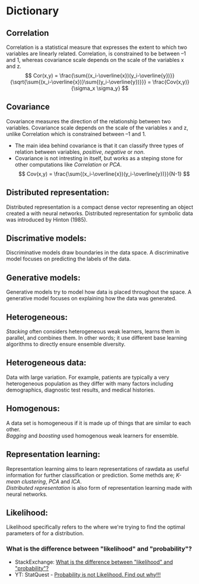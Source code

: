 # Dictionary

## Correlation
Correlation is a statistical measure that expresses the extent to which two variables are linearly related.
Correlation, is constrained to be between –1 and 1, whereas covariance
scale depends on the scale of the variables x and z.
$$
    Cor(x,y) = \frac{\sum{(x_i-\overline{x})(y_i-\overline{y})}}{\sqrt{\sum{(x_i-\overline{x})}\sum{(y_i-\overline{y})}}} = \frac{Cov(x,y)}{\sigma_x \sigma_y}
$$

## Covariance
Covariance measures the direction of the relationship between two variables.
Covariance scale depends on the scale of the variables x and z, unlike Correlation which is constrained between –1 and 1.
* The main idea behind covariance is that it can classify three types of relation between variables, *positive*, *negative* or *non*. 
* Covariance is not intresting in itself,  but works as a steping stone for other computations like *Correlation* or *PCA*.
$$
    Cov(x,y) = \frac{\sum{(x_i-\overline{x})(y_i-\overline{y})}}{N-1}
$$

## Distributed representation:  
Distributed representation is a compact dense vector representing an object created a with neural networks. Distributed representation for symbolic data was introduced by Hinton (1985).

## Discrimative models:
Discriminative models draw boundaries in the data space. A discriminative model focuses on predicting the labels of the data.

## Generative models:
Generative models try to model how data is placed throughout the space. A generative model focuses on explaining how the data was generated.

## Heterogeneous:  
*Stacking* often considers heterogeneous weak learners, learns them in parallel, and combines them. In other words; it use different base learning algorithms to directly ensure ensemble diversity.

## Heterogeneous data: 
Data with large variation. For example, patients are typically a very heterogeneous population as they differ with many factors including demographics, diagnostic test results, and medical histories.

## Homogenous:  
A data set is homogeneous if it is made up of things that are similar to each other.  
*Bagging* and *boosting* used homogenous weak learners for ensemble.

## Representation learning:  
Representation learning aims to learn representations of rawdata as useful information for further classification or prediction. Some methds are; *K-mean clustering*, *PCA* and *ICA*.  
*Distributed representation* is also form of representation learning made with neural networks.

## Likelihood:
Likelihood specifically refers to the where we're trying to find the optimal parameters of for a distribution.

### What is the difference between "likelihood" and "probability"?
- StackExchange: [What is the difference between "likelihood" and "probability"?](https://stats.stackexchange.com/questions/2641/what-is-the-difference-between-likelihood-and-probability)
- YT: StatQuest - [Probability is not Likelihood. Find out why!!!](https://www.youtube.com/watch?v=pYxNSUDSFH4&ab_channel=StatQuestwithJoshStarmer)